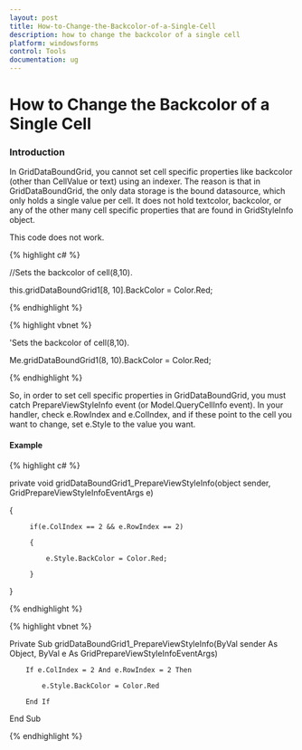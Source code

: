 ```yaml
---
layout: post
title: How-to-Change-the-Backcolor-of-a-Single-Cell
description: how to change the backcolor of a single cell
platform: windowsforms
control: Tools
documentation: ug
---
```


# How to Change the Backcolor of a Single Cell

### Introduction

In GridDataBoundGrid, you cannot set cell specific properties like backcolor (other than CellValue or text) using an indexer. The reason is that in GridDataBoundGrid, the only data storage is the bound datasource, which only holds a single value per cell. It does not hold textcolor, backcolor, or any of the other many cell specific properties that are found in GridStyleInfo object. 

This code does not work.

{% highlight c# %}



//Sets the backcolor of cell(8,10).

this.gridDataBoundGrid1[8, 10].BackColor = Color.Red;

{% endhighlight %}

{% highlight vbnet %}



'Sets the backcolor of cell(8,10).

Me.gridDataBoundGrid1(8, 10).BackColor = Color.Red;

{% endhighlight %}

So, in order to set cell specific properties in GridDataBoundGrid, you must catch PrepareViewStyleInfo event (or Model.QueryCellInfo event). In your handler, check e.RowIndex and e.ColIndex, and if these point to the cell you want to change, set e.Style to the value you want. 

#### Example



{% highlight c# %}



private void gridDataBoundGrid1_PrepareViewStyleInfo(object sender, GridPrepareViewStyleInfoEventArgs e)

{ 

         if(e.ColIndex == 2 && e.RowIndex == 2) 

         {

             e.Style.BackColor = Color.Red;

         }

} 

{% endhighlight %}

{% highlight vbnet %}



Private Sub gridDataBoundGrid1_PrepareViewStyleInfo(ByVal sender As Object, ByVal e As GridPrepareViewStyleInfoEventArgs)

        If e.ColIndex = 2 And e.RowIndex = 2 Then

            e.Style.BackColor = Color.Red

        End If

End Sub

{% endhighlight %}


